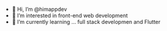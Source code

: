 - 👋 Hi, I’m @himappdev
- 👀 I’m interested in front-end web development
- 🌱 I’m currently learning ... full stack developmen and Flutter

<!---
himappdev/himappdev is a ✨ special ✨ repository because its `README.md` (this file) appears on your GitHub profile.
You can click the Preview link to take a look at your changes.
--->
